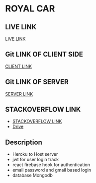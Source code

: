 # ROYAL CAR

## LIVE LINK
[LIVE LINK](https://inventory-system-77d91.web.app)

## Git LINK OF CLIENT SIDE
[CLIENT LINK](https://github.com/ProgrammingHeroWC4/warehouse-management-client-side-Md-Omar-Shahariar)

## Git LINK OF SERVER
[SERVER LINK](https://github.com/ProgrammingHeroWC4/warehouse-management-server-side-Md-Omar-Shahariar)

## STACKOVERFLOW LINK
* [STACKOVERFLOW LINK](https://stackoverflow.com/questions/72175011/how-to-get-value-form-input-field-after-typing-a-specific-length-while-using-onc)
* [Drive](https://drive.google.com/file/d/1tF7vNPA4uoFnkVvuLRmMsVICscew065x/view?usp=sharing)


## Description
  * Heroku to Host server
  * jwt for user login track
  * react firebase hook for authentication 
  * email password and gmail based login
  * database Mongodb
 
